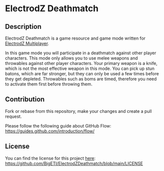# ElectrodZ Deathmatch

## Description

ElectrodZ Deathmatch is a game resource and game mode written for [ElectrodZ Multiplayer](https://github.com/BigETI/ElectrodZMultiplayer).

In this game mode you will participate in a deathmatch against other player characters. This mode only allows you to use melee weapons and throwables against other player characters. Your primary weapon is a knife, which is not the most effective weapon in this mode. You can pick up stun batons, which are far stronger, but they can only be used a few times before they get depleted. Throwables such as boms are timed, therefore you need to activate them first before throwing them.

## Contribution

Fork or rebase from this repository, make your changes and create a pull request.

Please follow the following guide about GitHub Flow: https://guides.github.com/introduction/flow/

## License

You can find the license for this project [here](https://github.com/BigETI/ElectrodZDeathmatch/blob/main/LICENSE): https://github.com/BigETI/ElectrodZDeathmatch/blob/main/LICENSE
